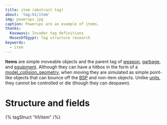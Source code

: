 ```yaml
---
title: item (abstract tag)
about: 'tag:h1/item'
img: powerups.jpg
caption: Powerups are an example of items.
thanks:
  Kavawuvi: Invader tag definitions
  MosesOfEgypt: Tag structure research
keywords:
  - item
---
```

**Items** are simple moveable objects and the parent tag of [weapon](~), [garbage](~), and [equipment](~). Although they can have a hitbox in the form of a [model_collision_geometry](~), when moving they are simulated as simple point-like objects that can bounce off the [BSP](~scenario_structure_bsp) and non-item objects. Unlike [units](~unit), they cannot be controlled or die (though they can despawn).

# Structure and fields

{% tagStruct "h1/item" /%}
